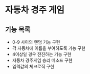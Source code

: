 # 자동차 경주 게임

## 기능 목록
- 0-9 사이의 랜덤 기능 구현
- 각 자동차에 이름을 부여하도록 기능 구현
- 4이상일 경우 전진하는 기능 구현
- 자동차 경주게임 승리 메소드 구현
- 입력값의 체크로직 구현
